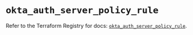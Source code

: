 # `okta_auth_server_policy_rule`

Refer to the Terraform Registry for docs: [`okta_auth_server_policy_rule`](https://registry.terraform.io/providers/okta/okta/4.9.1/docs/resources/auth_server_policy_rule).
